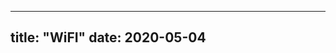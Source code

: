 --------------------------------------------
title: "WiFI"
date: 2020-05-04
-------------------------------------------
